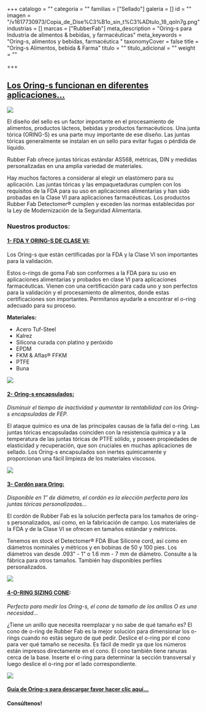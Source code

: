 +++
catalogo = ""
categoria = ""
familias = ["Sellado"]
galeria = []
id = ""
imagen = "/v1617730973/Copia_de_Dise%C3%B1o_sin_t%C3%ADtulo_18_qoln7g.png"
industrias = []
marcas = ["RubberFab"]
meta_description = "Oring-s para Industria de alimentos & bebidas, y farmacéuticas"
meta_keywords = "Oring-s, alimentos y bebidas, farmacéutica "
taxonomyCover = false
title = "Oring-s Alimentos, bebida & Farma"
titulo = ""
titulo_adicional = ""
weight = ""

+++
## [**Los Oring-s funcionan en diferentes aplicaciones...**](https://rubberfab.com/es/products/o-rings/)

![](https://res.cloudinary.com/novatec/v1617721413/FDAOrings_bak2vv.jpg)

El diseño del sello es un factor importante en el procesamiento de alimentos, productos lácteos, bebidas y productos farmacéuticos. Una junta tórica (ORING-S) es una parte muy importante de ese diseño. Las juntas tóricas generalmente se instalan en un sello para evitar fugas o pérdida de líquido.

Rubber Fab ofrece juntas tóricas estándar AS568, métricas, DIN y medidas personalizadas en una amplia variedad de materiales.

Hay muchos factores a considerar al elegir un elastómero para su aplicación. Las juntas tóricas y las empaquetaduras cumplen con los requisitos de la FDA para su uso en aplicaciones alimentarias y han sido probadas en la Clase VI para aplicaciones farmacéuticas. Los productos Rubber Fab Detectomer® cumplen y exceden las normas establecidas por la Ley de Modernización de la Seguridad Alimentaria.

### **Nuestros productos:**

#### [**1- FDA Y ORING-S DE CLASE VI:**](https://rubberfab.com/es/products/o-rings/fda-and-class-vi-o-rings/)

Los Oring-s que están certificadas por la FDA y la Clase VI son importantes para la validación.

Estos o-rings de goma Fab son conformes a la FDA para su uso en aplicaciones alimentarias y probados en clase VI para aplicaciones farmacéuticas. Vienen con una certificación para cada uno y son perfectos para la validación y el procesamiento de alimentos, donde estas certificaciones son importantes. Permítanos ayudarle a encontrar el o-ring adecuado para su proceso.

**Materiales:**

* Acero Tuf-Steel
* Kalrez
* Silicona curada con platino y peróxido
* EPDM
* FKM & Aflas® FFKM
* PTFE
* Buna

![](https://res.cloudinary.com/novatec/v1617723393/descarga_z93v1o.webp)

#### [**2- Oring-s encapsulados:**](https://rubberfab.com/products/o-rings/encapsulated-o-rings/)

_Disminuir el tiempo de inactividad y aumentar la rentabilidad con los Oring-s encapsuladas de FEP._

El ataque químico es una de las principales causas de la falla del o-ring. Las juntas tóricas encapsuladas coinciden con la resistencia química y a la temperatura de las juntas tóricas de PTFE sólido, y poseen propiedades de elasticidad y recuperación, que son cruciales en muchas aplicaciones de sellado. Los Oring-s encapsulados son inertes químicamente y proporcionan una fácil limpieza de los materiales viscosos.

![](https://res.cloudinary.com/novatec/v1617724101/EncapsulatedORings_wqvkvy.webp)

#### [**3- Cordón para Oring:**](https://rubberfab.com/es/products/o-rings/cord-2/)

_Disponible en 1″ de diámetro, el cordón es la elección perfecta para las juntas tóricas personalizadas..._

El cordón de Rubber Fab es la solución perfecta para los tamaños de oring-s personalizados, así como, en la fabricación de campo. Los materiales de la FDA y de la Clase VI se ofrecen en tamaños estándar y métricos.

Tenemos en stock el Detectomer® FDA Blue Silicone cord, así como en diámetros nominales y métricos y en bobinas de 50 y 100 pies. Los diámetros van desde .093" - 1" o 1.6 mm - 7 mm de diámetro. Consulte a la fábrica para otros tamaños. También hay disponibles perfiles personalizados.

![](https://res.cloudinary.com/novatec/v1617724370/cordon_reecvh.png)

#### [**4-O-RING SIZING CONE**](https://rubberfab.com/products/o-rings/o-ring-sizing-cone/)**:**

_Perfecto para medir los Oring-s, el cono de tamaño de los anillos O es una necesidad..._

¿Tiene un anillo que necesita reemplazar y no sabe de qué tamaño es? El cono de o-ring de Rubber Fab es la mejor solución para dimensionar los o-rings cuando no estás seguro de qué pedir. Deslice el o-ring por el cono para ver qué tamaño se necesita. Es fácil de medir ya que los números están impresos directamente en el cono. El cono también tiene ranuras cerca de la base. Inserte el o-ring para determinar la sección transversal y luego deslice el o-ring por el lado correspondiente.

![](https://res.cloudinary.com/novatec/v1617724598/cono_pwezmi.png)

#### [**Guía de Oring-s para descargar favor hacer clic aquí...**](https://synology01.novatec.cr:5001/d/f/613099658511693370)

#### Consúltenos!